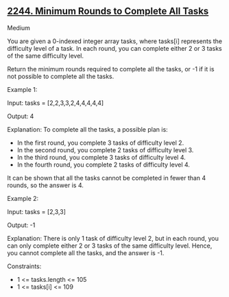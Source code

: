 ## [2244. Minimum Rounds to Complete All Tasks](https://leetcode.com/problems/minimum-rounds-to-complete-all-tasks/description/)

Medium

You are given a 0-indexed integer array tasks, where tasks[i] represents the difficulty level of a task. In each round, you can complete either 2 or 3 tasks of the same difficulty level.

Return the minimum rounds required to complete all the tasks, or -1 if it is not possible to complete all the tasks.

Example 1:

Input: tasks = [2,2,3,3,2,4,4,4,4,4]

Output: 4

Explanation: To complete all the tasks, a possible plan is:

- In the first round, you complete 3 tasks of difficulty level 2. 
- In the second round, you complete 2 tasks of difficulty level 3. 
- In the third round, you complete 3 tasks of difficulty level 4. 
- In the fourth round, you complete 2 tasks of difficulty level 4.  

It can be shown that all the tasks cannot be completed in fewer than 4 rounds, so the answer is 4.

Example 2:

Input: tasks = [2,3,3]

Output: -1

Explanation: There is only 1 task of difficulty level 2, but in each round, you can only complete either 2 or 3 tasks of the same difficulty level. Hence, you cannot complete all the tasks, and the answer is -1.
 

Constraints:

- 1 <= tasks.length <= 105
- 1 <= tasks[i] <= 109